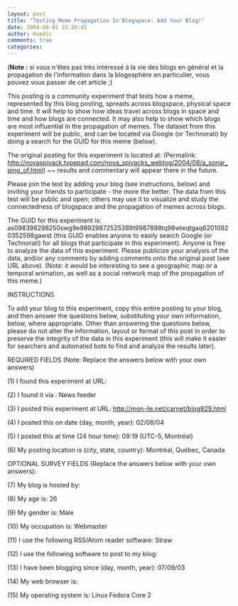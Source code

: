 ```yaml
---
layout: post
title: "Testing Meme Propagation In Blogspace: Add Your Blog!"
date: 2004-08-02 15:26:45
author: Hoedic
comments: true
categories: 
---
```



(**Note :** si vous n'êtes pas très intéressé à la vie des blogs en général et la propagation de l'information dans la blogosphère en particulier, vous pouvez vous passer de cet article ;)

This posting is a community experiment that tests how a meme, represented by this blog posting, spreads across blogspace, physical space and time. It will help to show how ideas travel across blogs in space and time and how blogs are connected. It may also help to show which blogs are most influential in the propagation of memes. The dataset from this experiment will be public, and can be located via Google (or Technorati) by doing a search for the GUID for this meme (below).

The original posting for this experiment is located at:  (Permalink: http://novaspivack.typepad.com/nova_spivacks_weblog/2004/08/a_sonar_ping_of.html) ~~ results and commentary will appear there in the future.

Please join the test by adding your blog (see instructions, below) and inviting your friends to participate - the more the better. The data from this test will be public and open; others may use it to visualize and study the connectedness of blogspace and the propagation of memes across blogs.

The GUID for this experiment is: as098398298250swg9e98929872525389t9987898tq98wteqtgaq62010920352598gawst (this GUID enables anyone to easily search Google (or Technorati) for all blogs that participate in this experiment). Anyone is free to analyze the data of this experiment. Please publicize your analysis of the data, and/or any comments by adding comments onto the original post (see URL above). (Note: it would be interesting to see a geographic map or a temporal animation, as well as a social network map of the propagation of this meme.)

INSTRUCTIONS

To add your blog to this experiment, copy this entire posting to your blog, and then answer the questions below, substituting your own information, below, where appropriate. Other than answering the questions below, please do not alter the information, layout or format of this post in order to preserve the integrity of the data in this experiment (this will make it easier for searchers and automated bots to find and analyze the results later).

REQUIRED FIELDS (Note: Replace the answers below with your own answers)

(1) I found this experiment at URL: 

(2) I found it via : News feeder

(3) I posted this experiment at URL: http://mon-ile.net/carnet/blog929.html

(4) I posted this on date (day, month, year): 02/08/04

(5) I posted this at time (24 hour time): 09:19 (UTC-5, Montréal)

(6) My posting location is (city, state, country): Montréal, Québec, Canada

OPTIONAL SURVEY FIELDS (Replace the answers below with your own answers):

(7) My blog is hosted by: 

(8) My age is: 26

(9) My gender is: Male

(10) My occupation is: Webmaster

(11) I use the following RSS/Atom reader software: Straw

(12) I use the following software to post to my blog: 

(13) I have been blogging since (day, month, year): 07/09/03

(14) My web browser is: 

(15) My operating system is: Linux Fedora Core 2